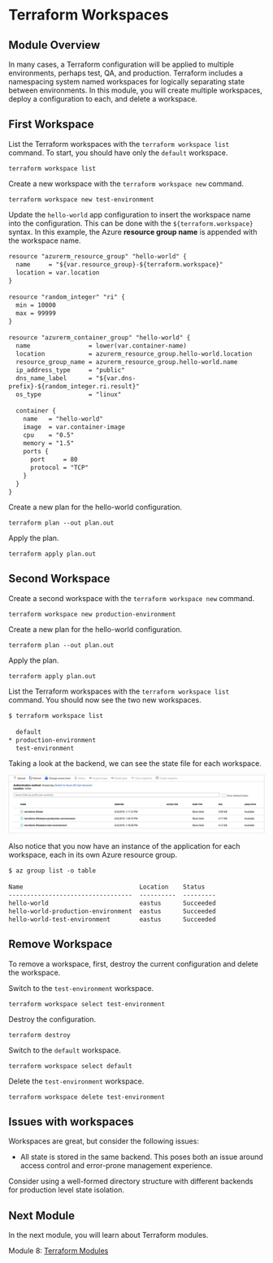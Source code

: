 # Terraform Workspaces

## Module Overview

In many cases, a Terraform configuration will be applied to multiple environments, perhaps test, QA, and production. Terraform includes a namespacing system named workspaces for logically separating state between environments. In this module, you will create multiple workspaces, deploy a configuration to each, and delete a workspace.

## First Workspace

List the Terraform workspaces with the `terraform workspace list` command. To start, you should have only the `default` workspace.

```
terraform workspace list
```

Create a new workspace with the `terraform workspace new` command.

```
terraform workspace new test-environment
```

Update the `hello-world` app configuration to insert the workspace name into the configuration. This can be done with the `${terraform.workspace}` syntax. In this example, the Azure **resource group name** is appended with the workspace name.

```
resource "azurerm_resource_group" "hello-world" {
  name     = "${var.resource_group}-${terraform.workspace}"
  location = var.location
}

resource "random_integer" "ri" {
  min = 10000
  max = 99999
}

resource "azurerm_container_group" "hello-world" {
  name                = lower(var.container-name)
  location            = azurerm_resource_group.hello-world.location
  resource_group_name = azurerm_resource_group.hello-world.name
  ip_address_type     = "public"
  dns_name_label      = "${var.dns-prefix}-${random_integer.ri.result}"
  os_type             = "linux"

  container {
    name   = "hello-world"
    image  = var.container-image
    cpu    = "0.5"
    memory = "1.5"
    ports {
      port     = 80
      protocol = "TCP"
    }
  }
}
```

Create a new plan for the hello-world configuration.

```
terraform plan --out plan.out
```

Apply the plan.


```
terraform apply plan.out
```

## Second Workspace

Create a second workspace with the `terraform workspace new` command.

```
terraform workspace new production-environment
```

Create a new plan for the hello-world configuration.


```
terraform plan --out plan.out
```

Apply the plan.


```
terraform apply plan.out
```

List the Terraform workspaces with the `terraform workspace list` command. You should now see the two new workspaces.

```
$ terraform workspace list

  default
* production-environment
  test-environment
```

Taking a look at the backend, we can see the state file for each workspace.

![](../images/workspace-backend.jpg)

Also notice that you now have an instance of the application for each workspace, each in its own Azure resource group.

```
$ az group list -o table

Name                                Location    Status
----------------------------------  ----------  ---------
hello-world                         eastus      Succeeded
hello-world-production-environment  eastus      Succeeded
hello-world-test-environment        eastus      Succeeded
```

## Remove Workspace

To remove a workspace, first, destroy the current configuration and delete the workspace.

Switch to the `test-environment` workspace.

```
terraform workspace select test-environment
```

Destroy the configuration.

```
terraform destroy
```

Switch to the `default` workspace.

```
terraform workspace select default
```

Delete the `test-environment` workspace.

```
terraform workspace delete test-environment
```

## Issues with workspaces

Workspaces are great, but consider the following issues:

- All state is stored in the same backend. This poses both an issue around access control and error-prone management experience.

Consider using a well-formed directory structure with different backends for production level state isolation.

## Next Module

In the next module, you will learn about Terraform modules.

Module 8: [Terraform Modules](../08-terraform-modules)